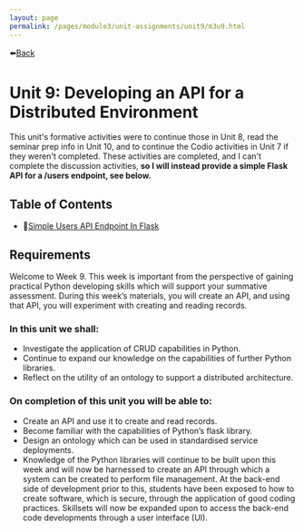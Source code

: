 ```yaml
---
layout: page
permalink: /pages/module3/unit-assignments/unit9/m3u9.html
---
```


⬅️[Back](/pages/module3.html)

# Unit 9: Developing an API for a Distributed Environment

This unit's formative activities were to continue those in Unit 8, read the seminar prep info in Unit 10, and to continue the Codio activities in Unit 7 if they weren't completed. These activities are completed, and I can't complete the discussion activities, **so I will instead provide a simple Flask API for a /users endpoint, see below.**

## Table of Contents

- 📃[Simple Users API Endpoint In Flask](/pages/module3/unit-assignments/unit9/simple-users-api.html)

## Requirements

Welcome to Week 9. This week is important from the perspective of gaining practical Python developing skills which will support your summative assessment. During this week’s materials, you will create an API, and using that API, you will experiment with creating and reading records.

### In this unit we shall:
- Investigate the application of CRUD capabilities in Python.
- Continue to expand our knowledge on the capabilities of further Python libraries.
- Reflect on the utility of an ontology to support a distributed architecture.

### On completion of this unit you will be able to:
- Create an API and use it to create and read records.
- Become familiar with the capabilities of Python’s flask library.
- Design an ontology which can be used in standardised service deployments.
- Knowledge of the Python libraries will continue to be built upon this week and will now be harnessed to create an API through which a system can be created to perform file management. At the back-end side of development prior to this, students have been exposed to how to create software, which is secure, through the application of good coding practices. Skillsets will now be expanded upon to access the back-end code developments through a user interface (UI).
